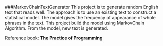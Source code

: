 ###MarkovChainTextGenerator
This project is to generate random English text that reads well.
The approach is to use an existing text to construct a statistical model. The model gives the frequency of appearance of whole 
phrases in the text. This project build the model using MarkovChain Algorithm. From the model, new text is generated.

Reference book: **The Practice of Programming**
